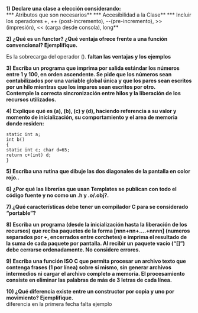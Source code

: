 **1) Declare una clase a elección considerando:**  
    *** Atributos que son necesarios**
    *** Accesibilidad a la Clase**
    *** Incluir los operadores +, ++ (post-incremento), --(pre-incremento), >> (impresión), << (carga desde consola), long**


**2) ¿Qué es un functor? ¿Qué ventaja ofrece frente a una función convencional? Ejemplifique.**  

Es la sobrecarga del operador (). **faltan las ventajas y los ejemplos**



**3) Escriba un programa que imprima por salida estándar los números entre 1 y 100, en orden ascendente. Se pide que los números sean contabilizados por una variable global única y que los pares sean escritos por un hilo mientras que los impares sean escritos por otro.**  
**Contemple la correcta sincronización entre hilos y la liberación de los recursos utilizados.**  



**4) Explique qué es (a), (b), (c) y (d), haciendo referencia a su valor y momento de inicialización, su comportamiento y el area de memoria donde residen:**  
```
static int a;
int b()
{
static int c; char d=65;
return c+(int) d;
}
```


**5) Escriba una rutina que dibuje las dos diagonales de la pantalla en color rojo..**  



**6) ¿Por qué las librerías que usan Templates se publican con todo el código fuente y no como un .h y .o/.obj?.**  



**7) ¿Qué características debe tener un compilador C para se considerado “portable”?**  



**8) Escriba un programa (desde la inicialización hasta la liberación de los recursos) que reciba paquetes de la forma [nnn+nn+....+nnnn] (numeros separados por +, encerrados entre corchetes) e imprima el resultado de la suma de cada paquete por pantalla. Al recibir un paquete vacío (“[]”) debe cerrarse ordenadamente. No considere errores.**  



**9) Escriba una función ISO C que permita procesar un archivo texto que contenga frases (1 por línea) sobre sí mismo, sin generar archivos intermedios ni cargar el archivo completo a memoria. El procesamiento consiste en eliminar las palabras de más de 3 letras de cada línea.**  



**10) ¿Qué diferencia existe entre un constructor por copia y uno por movimiento? Ejemplifique.**  
diferencia en la primera fecha
falta ejemplo
